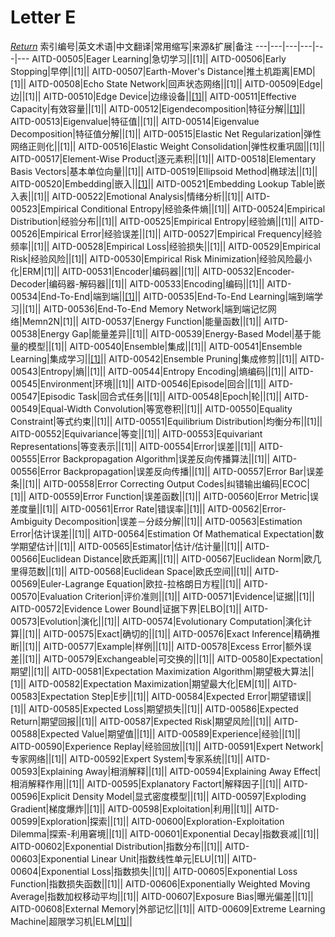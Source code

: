 # Letter E
[*Return*](https://github.com/SyncedAI00/Artificial-Intelligence-Terminology/blob/master/README.md)
索引编号|英文术语|中文翻译|常用缩写|来源&扩展|备注
---|---|---|---|---|---
AITD-00505|Eager Learning|急切学习||[1]||
AITD-00506|Early Stopping|早停||[1]||
AITD-00507|Earth-Mover's Distance|推土机距离|EMD|[1]||
AITD-00508|Echo State Network|回声状态网络||[1]||
AITD-00509|Edge|边||[1]||
AITD-00510|Edge Device|边缘设备||[[1]](https://www.jiqizhixin.com/articles/2017-09-24-8)||
AITD-00511|Effective Capacity|有效容量||[1]||
AITD-00512|Eigendecomposition|特征分解||[[1]](https://www.jiqizhixin.com/articles/2017-07-05-2)||
AITD-00513|Eigenvalue|特征值||[1]||
AITD-00514|Eigenvalue Decomposition|特征值分解||[1]||
AITD-00515|Elastic Net Regularization|弹性网络正则化||[1]||
AITD-00516|Elastic Weight Consolidation|弹性权重巩固||[1]||
AITD-00517|Element-Wise Product|逐元素积||[1]||
AITD-00518|Elementary Basis Vectors|基本单位向量||[1]||
AITD-00519|Ellipsoid Method|椭球法||[1]||
AITD-00520|Embedding|嵌入||[[1]](https://www.jiqizhixin.com/articles/2018-01-02-5)||
AITD-00521|Embedding Lookup Table|嵌入表||[1]||
AITD-00522|Emotional Analysis|情绪分析||[1]||
AITD-00523|Empirical Conditional Entropy|经验条件熵||[1]||
AITD-00524|Empirical Distribution|经验分布||[1]||
AITD-00525|Empirical Entropy|经验熵||[1]||
AITD-00526|Empirical Error|经验误差||[1]||
AITD-00527|Empirical Frequency|经验频率||[1]||
AITD-00528|Empirical Loss|经验损失||[1]||
AITD-00529|Empirical Risk|经验风险||[1]||
AITD-00530|Empirical Risk Minimization|经验风险最小化|ERM|[1]||
AITD-00531|Encoder|编码器||[1]||
AITD-00532|Encoder-Decoder|编码器-解码器||[1]||
AITD-00533|Encoding|编码||[1]||
AITD-00534|End-To-End|端到端||[[1]](https://www.jiqizhixin.com/articles/2017-12-15)||
AITD-00535|End-To-End Learning|端到端学习||[1]||
AITD-00536|End-To-End Memory Network|端到端记忆网络|Memn2N|[1]||
AITD-00537|Energy Function|能量函数||[1]||
AITD-00538|Energy Gap|能量差异||[1]||
AITD-00539|Energy-Based Model|基于能量的模型||[1]||
AITD-00540|Ensemble|集成||[1]||
AITD-00541|Ensemble Learning|集成学习||[[1]](https://www.jiqizhixin.com/articles/2018-01-14-8)||
AITD-00542|Ensemble Pruning|集成修剪||[1]||
AITD-00543|Entropy|熵||[1]||
AITD-00544|Entropy Encoding|熵编码||[1]||
AITD-00545|Environment|环境||[1]||
AITD-00546|Episode|回合||[1]||
AITD-00547|Episodic Task|回合式任务||[1]||
AITD-00548|Epoch|轮||[1]||
AITD-00549|Equal-Width Convolution|等宽卷积||[1]||
AITD-00550|Equality Constraint|等式约束||[1]||
AITD-00551|Equilibrium Distribution|均衡分布||[1]||
AITD-00552|Equivariance|等变||[1]||
AITD-00553|Equivariant Representations|等变表示||[1]||
AITD-00554|Error|误差||[1]||
AITD-00555|Error Backpropagation Algorithm|误差反向传播算法||[1]||
AITD-00556|Error Backpropagation|误差反向传播||[1]||
AITD-00557|Error Bar|误差条||[1]||
AITD-00558|Error Correcting Output Codes|纠错输出编码|ECOC|[1]||
AITD-00559|Error Function|误差函数||[1]||
AITD-00560|Error Metric|误差度量||[1]||
AITD-00561|Error Rate|错误率||[1]||
AITD-00562|Error-Ambiguity Decomposition|误差－分歧分解||[1]||
AITD-00563|Estimation Error|估计误差||[1]||
AITD-00564|Estimation Of Mathematical Expectation|数学期望估计||[1]||
AITD-00565|Estimator|估计/估计量||[1]||
AITD-00566|Euclidean Distance|欧氏距离||[1]||
AITD-00567|Euclidean Norm|欧几里得范数||[1]||
AITD-00568|Euclidean Space|欧氏空间||[1]||
AITD-00569|Euler-Lagrange Equation|欧拉-拉格朗日方程||[1]||
AITD-00570|Evaluation Criterion|评价准则||[1]||
AITD-00571|Evidence|证据||[1]||
AITD-00572|Evidence Lower Bound|证据下界|ELBO|[1]||
AITD-00573|Evolution|演化||[1]||
AITD-00574|Evolutionary Computation|演化计算||[1]||
AITD-00575|Exact|确切的||[1]||
AITD-00576|Exact Inference|精确推断||[1]||
AITD-00577|Example|样例||[1]||
AITD-00578|Excess Error|额外误差||[1]||
AITD-00579|Exchangeable|可交换的||[1]||
AITD-00580|Expectation|期望||[1]||
AITD-00581|Expectation Maximization Algorithm|期望极大算法||[1]||
AITD-00582|Expectation Maximization|期望最大化|EM|[1]||
AITD-00583|Expectation Step|E步||[1]||
AITD-00584|Expected Error|期望错误||[1]||
AITD-00585|Expected Loss|期望损失||[1]||
AITD-00586|Expected Return|期望回报||[1]||
AITD-00587|Expected Risk|期望风险||[1]||
AITD-00588|Expected Value|期望值||[1]||
AITD-00589|Experience|经验||[1]||
AITD-00590|Experience Replay|经验回放||[1]||
AITD-00591|Expert Network|专家网络||[1]||
AITD-00592|Expert System|专家系统||[1]||
AITD-00593|Explaining Away|相消解释||[1]||
AITD-00594|Explaining Away Effect|相消解释作用||[1]||
AITD-00595|Explanatory Factort|解释因子||[1]||
AITD-00596|Explicit Density Model|显式密度模型||[1]||
AITD-00597|Exploding Gradient|梯度爆炸||[1]||
AITD-00598|Exploitation|利用||[1]||
AITD-00599|Exploration|探索||[1]||
AITD-00600|Exploration-Exploitation Dilemma|探索-利用窘境||[1]||
AITD-00601|Exponential Decay|指数衰减||[1]||
AITD-00602|Exponential Distribution|指数分布||[1]||
AITD-00603|Exponential Linear Unit|指数线性单元|ELU|[1]||
AITD-00604|Exponential Loss|指数损失||[1]||
AITD-00605|Exponential Loss Function|指数损失函数||[1]||
AITD-00606|Exponentially Weighted Moving Average|指数加权移动平均||[1]||
AITD-00607|Exposure Bias|曝光偏差||[1]||
AITD-00608|External Memory|外部记忆||[1]||
AITD-00609|Extreme Learning Machine|超限学习机|ELM|[[1]](https://www.jiqizhixin.com/articles/2016-09-30-3)||
